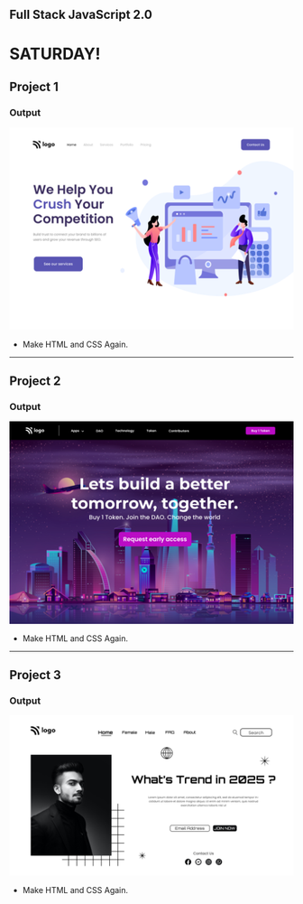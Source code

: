 ## Full Stack JavaScript 2.0


# SATURDAY!

## Project 1

### Output

![Project 1](./Project%2001/output.png)

- Make HTML and CSS Again.

---

## Project 2

### Output

![Project 2](./Project%2002/output.png)

- Make HTML and CSS Again.

---

## Project 3

### Output

![Project 1](./Project%2003/output.png)

- Make HTML and CSS Again.
